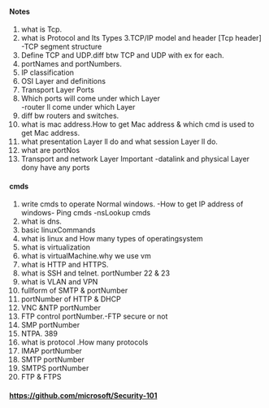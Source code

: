 #### Notes

1. what is Tcp.
2. what is Protocol and Its Types
3.TCP/IP model and header [Tcp header]  -TCP segment structure
4. Define TCP and UDP.diff  btw TCP and UDP with ex for each.
5. portNames and portNumbers.
6. IP classification
7. OSI Layer and definitions
8. Transport Layer Ports
9. Which ports will come under which Layer </br> -router ll come under which Layer
10. diff bw routers and switches.
11. what is mac address.How to get Mac address & which cmd is used to get Mac address.
12. what presentation Layer ll do and what session Layer ll do.
13. what are portNos
14. Transport and network Layer Important -datalink and physical Layer dony have any ports

#### cmds
1. write cmds to operate Normal windows. -How to get IP address of windows- Ping cmds -nsLookup cmds
2. what is dns.
3. basic linuxCommands
4. what is linux and How many types of operatingsystem
5. what is virtualization
6. what is virtualMachine.why we use vm
7. what is HTTP and HTTPS.
8. what is SSH and telnet.  portNumber 22 & 23
9. what is VLAN and VPN
10. fullform of SMTP & portNumber
11. portNumber of HTTP & DHCP
12. VNC &NTP portNumber
13. FTP control portNumber.-FTP secure or not
14. SMP portNumber
15. NTPA. 389
16. what is protocol .How many protocols
17. IMAP portNumber
18. SMTP portNumber
19. SMTPS portNumber
20. FTP & FTPS

#### https://github.com/microsoft/Security-101
